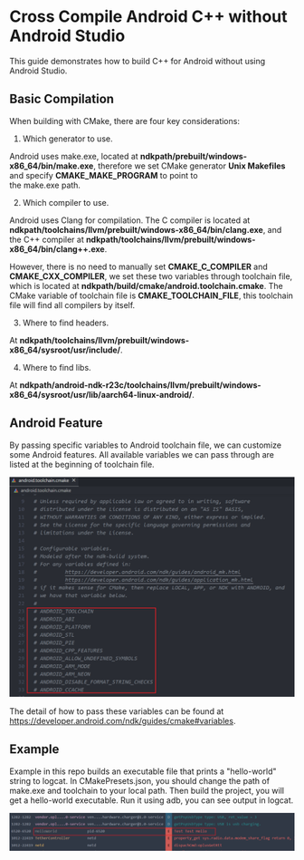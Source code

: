 # Cross Compile Android C++ without Android Studio

This guide demonstrates how to build C++ for Android without using Android Studio.

## Basic Compilation

When building with CMake, there are four key considerations:

1. Which generator to use.

Android uses make.exe, located at **ndkpath/prebuilt/windows-x86_64/bin/make.exe**, 
therefore we set CMake generator **Unix Makefiles** and specify **CMAKE_MAKE_PROGRAM** to point to  
the make.exe path.

2. Which compiler to use.

Android uses Clang for compilation. The C compiler is located at **ndkpath/toolchains/llvm/prebuilt/windows-x86_64/bin/clang.exe**, 
and the C++ compiler at **ndkpath/toolchains/llvm/prebuilt/windows-x86_64/bin/clang++.exe**.

However, there is no need to manually set **CMAKE_C_COMPILER** and **CMAKE_CXX_COMPILER**, we set these two
variables through toolchain file, which is located at **ndkpath/build/cmake/android.toolchain.cmake**. 
The CMake variable of toolchain file is **CMAKE_TOOLCHAIN_FILE**, this toolchain file will find all
compilers by itself.

3. Where to find headers.

At **ndkpath/toolchains/llvm/prebuilt/windows-x86_64/sysroot/usr/include/**.

4. Where to find libs.

At **ndkpath/android-ndk-r23c/toolchains/llvm/prebuilt/windows-x86_64/sysroot/usr/lib/aarch64-linux-android/**.

## Android Feature

By passing specific variables to Android toolchain file, we can customize some Android features. 
All available variables we can pass through are listed at the beginning of toolchain file.

![](ReadmeResource/097678678326478.png)

The detail of how to pass these variables can be found at https://developer.android.com/ndk/guides/cmake#variables.

## Example

Example in this repo builds an executable file that prints a "hello-world" string to logcat.
In CMakePresets.json, you should change the path of make.exe and toolchain to your local path.
Then build the project, you will get a hello-world executable. Run it using adb, you can see output in logcat.

![](ReadmeResource/345432454325432.png)
